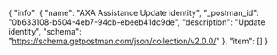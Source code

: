 {
  "info": {
    "name": "AXA Assistance Update identity",
    "_postman_id": "0b633108-b504-4eb7-94cb-ebeeb41dc9de",
    "description": "Update identity",
    "schema": "https://schema.getpostman.com/json/collection/v2.0.0/"
  },
  "item": []
}